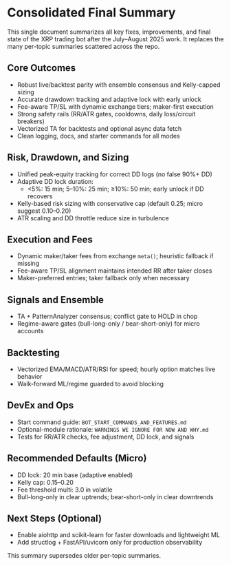 # Consolidated Final Summary

This single document summarizes all key fixes, improvements, and final state of the XRP trading bot after the July–August 2025 work. It replaces the many per-topic summaries scattered across the repo.

## Core Outcomes
- Robust live/backtest parity with ensemble consensus and Kelly-capped sizing
- Accurate drawdown tracking and adaptive lock with early unlock
- Fee-aware TP/SL with dynamic exchange tiers; maker-first execution
- Strong safety rails (RR/ATR gates, cooldowns, daily loss/circuit breakers)
- Vectorized TA for backtests and optional async data fetch
- Clean logging, docs, and starter commands for all modes

## Risk, Drawdown, and Sizing
- Unified peak-equity tracking for correct DD logs (no false 90%+ DD)
- Adaptive DD lock duration:
  - <5%: 15 min; 5–10%: 25 min; ≥10%: 50 min; early unlock if DD recovers
- Kelly-based risk sizing with conservative cap (default 0.25; micro suggest 0.10–0.20)
- ATR scaling and DD throttle reduce size in turbulence

## Execution and Fees
- Dynamic maker/taker fees from exchange `meta()`; heuristic fallback if missing
- Fee-aware TP/SL alignment maintains intended RR after taker closes
- Maker-preferred entries; taker fallback only when necessary

## Signals and Ensemble
- TA + PatternAnalyzer consensus; conflict gate to HOLD in chop
- Regime-aware gates (bull-long-only / bear-short-only) for micro accounts

## Backtesting
- Vectorized EMA/MACD/ATR/RSI for speed; hourly option matches live behavior
- Walk-forward ML/regime guarded to avoid blocking

## DevEx and Ops
- Start command guide: `BOT_START_COMMANDS_AND_FEATURES.md`
- Optional-module rationale: `WARNINGS WE IGNORE FOR NOW AND WHY.md`
- Tests for RR/ATR checks, fee adjustment, DD lock, and signals

## Recommended Defaults (Micro)
- DD lock: 20 min base (adaptive enabled)
- Kelly cap: 0.15–0.20
- Fee threshold multi: 3.0 in volatile
- Bull-long-only in clear uptrends; bear-short-only in clear downtrends

## Next Steps (Optional)
- Enable aiohttp and scikit-learn for faster downloads and lightweight ML
- Add structlog + FastAPI/uvicorn only for production observability

This summary supersedes older per-topic summaries.
